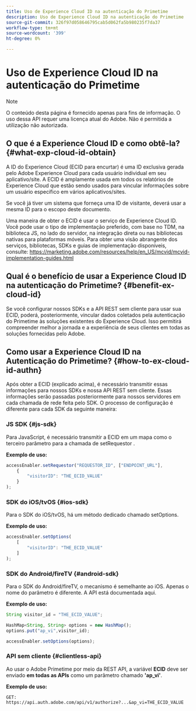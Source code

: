 ```yaml
---
title: Uso de Experience Cloud ID na autenticação do Primetime
description: Uso de Experience Cloud ID na autenticação do Primetime
source-git-commit: 326f97d058646795cab5d062fa5b980235f7da37
workflow-type: tm+mt
source-wordcount: '399'
ht-degree: 0%

---
```



# Uso de Experience Cloud ID na autenticação do Primetime

>[!NOTE]
>
>O conteúdo desta página é fornecido apenas para fins de informação. O uso dessa API requer uma licença atual do Adobe. Não é permitida a utilização não autorizada.

## O que é a Experience Cloud ID e como obtê-la? {#what-exp-cloud-id-obtain}

A ID do Experience Cloud (ECID para encurtar) é uma ID exclusiva gerada pelo Adobe Experience Cloud para cada usuário individual em seu aplicativo/site. A ECID é amplamente usada em todos os relatórios de Experience Cloud que estão sendo usados para vincular informações sobre um usuário específico em vários aplicativos/sites.

Se você já tiver um sistema que forneça uma ID de visitante, deverá usar a mesma ID para o escopo deste documento.

Uma maneira de obter o ECID é usar o serviço de Experience Cloud ID. Você pode usar o tipo de implementação preferido, com base no TDM, na biblioteca JS, no lado do servidor, na integração direta ou nas bibliotecas nativas para plataformas móveis. Para obter uma visão abrangente dos serviços, bibliotecas, SDKs e guias de implementação disponíveis, consulte: https://marketing.adobe.com/resources/help/en_US/mcvid/mcvid-implementation-guides.html





## Qual é o benefício de usar a Experience Cloud ID na autenticação do Primetime? {#benefit-ex-cloud-id}

Se você configurar nossos SDKs e a API REST sem cliente para usar sua ECID, poderá, posteriormente, vincular dados coletados pela autenticação do Primetime às soluções existentes do Experience Cloud. Isso permitirá compreender melhor a jornada e a experiência de seus clientes em todas as soluções fornecidas pelo Adobe.

## Como usar a Experience Cloud ID na Autenticação do Primetime? {#how-to-ex-cloud-id-authn}

Após obter a ECID (explicado acima), é necessário transmitir essas informações para nossos SDKs e nossa API REST sem cliente. Essas informações serão passadas posteriormente para nossos servidores em cada chamada de rede feita pelo SDK. O processo de configuração é diferente para cada SDK da seguinte maneira:

### JS SDK {#js-sdk}

Para JavaScript, é necessário transmitir a ECID em um mapa como o terceiro parâmetro para a chamada de setRequestor .

**Exemplo de uso:**

```JavaScript
accessEnabler.setRequestor("REQUESTOR_ID", ["ENDPOINT_URL"],
    {
        "visitorID": "THE_ECID_VALUE"
    }
);
```

### SDK do iOS/tvOS {#ios-sdk}

Para o SDK do iOS/tvOS, há um método dedicado chamado setOptions.

**Exemplo de uso:**

```JavaScript
accessEnabler.setOptions(
    [
        "visitorID": "THE_ECID_VALUE"
    ]
);
```

### SDK do Android/fireTV {#android-sdk}

Para o SDK do Android/fireTV, o mecanismo é semelhante ao iOS. Apenas o nome do parâmetro é diferente. A API está documentada aqui.

**Exemplo de uso:**

```JavaScript
String visitor_id = "THE_ECID_VALUE";

HashMap<String, String> options = new HashMap();
options.put("ap_vi",visitor_id);

accessEnabler.setOptions(options);
```

### API sem cliente {#clientless-api}

Ao usar o Adobe Primetime por meio da REST API, a variável **ECID** deve ser enviado **em todas as APIs** como um parâmetro chamado **&#39;ap_vi&#39;**.

**Exemplo de uso:**

`GET: https://api.auth.adobe.com/api/v1/authorize?...&ap_vi=THE_ECID_VALUE`
